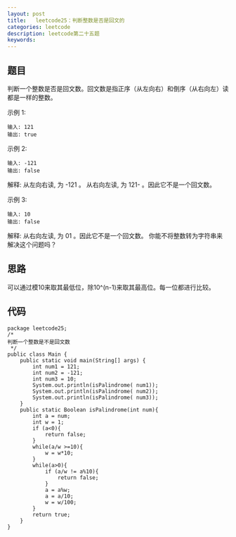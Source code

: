 ```yaml
---
layout: post
title:   leetcode25：判断整数是否是回文的
categories: leetcode
description: leetcode第二十五题
keywords: 
---
```



## 题目

判断一个整数是否是回文数。回文数是指正序（从左向右）和倒序（从右向左）读都是一样的整数。

示例 1:

```
输入: 121
输出: true
```

示例 2:

```
输入: -121
输出: false
```

解释: 从左向右读, 为 -121 。 从右向左读, 为 121- 。因此它不是一个回文数。

示例 3:

```
输入: 10
输出: false
```

解释: 从右向左读, 为 01 。因此它不是一个回文数。
你能不将整数转为字符串来解决这个问题吗？







## 思路

可以通过模10来取其最低位，除10^(n-1)来取其最高位。每一位都进行比较。

## 代码



	package leetcode25;
	/*
	判断一个整数是不是回文数
	 */
	public class Main {
	    public static void main(String[] args) {
	        int num1 = 121;
	        int num2 = -121;
	        int num3 = 10;
	        System.out.println(isPalindrome( num1));
	        System.out.println(isPalindrome( num2));
	        System.out.println(isPalindrome( num3));
	    }
	    public static Boolean isPalindrome(int num){
	        int a = num;
	        int w = 1;
	        if (a<0){
	            return false;
	        }
	        while(a/w >=10){
	            w = w*10;
	        }
	        while(a>0){
	            if (a/w != a%10){
	                return false;
	            }
	            a = a%w;
	            a = a/10;
	            w = w/100;
	        }
	        return true;
	    }
	}
	

